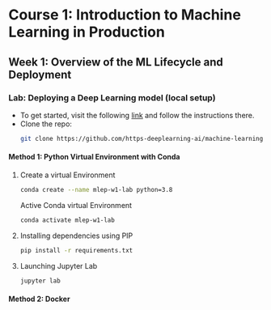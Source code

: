 # Course 1: Introduction to Machine Learning in Production
## Week 1: Overview of the ML Lifecycle and Deployment
### **Lab**: Deploying a Deep Learning model (local setup)
- To get started, visit the following [link](https://github.com/https-deeplearning-ai/machine-learning-engineering-for-production-public/tree/main/course1/week1-ungraded-lab) and follow the instructions there.
- Clone the repo:
    ```bash
    git clone https://github.com/https-deeplearning-ai/machine-learning-engineering-for-production-public.git
    ```
#### **Method 1**: Python Virtual Environment with Conda
1. Create a virtual Environment
    ```bash
    conda create --name mlep-w1-lab python=3.8
    ```
    Active Conda virtual Environment
    ```bash
    conda activate mlep-w1-lab
    ```
2. Installing dependencies using PIP
    ```bash
    pip install -r requirements.txt
    ```
3. Launching Jupyter Lab
    ```bash
    jupyter lab
    ```
#### **Method 2**: Docker